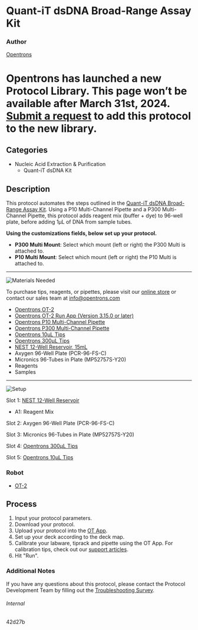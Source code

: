 # Quant-iT dsDNA Broad-Range Assay Kit

### Author
[Opentrons](https://opentrons.com/)


# Opentrons has launched a new Protocol Library. This page won’t be available after March 31st, 2024. [Submit a request](https://docs.google.com/forms/d/e/1FAIpQLSdYYp9QCKow4nn0KlCVsMS3HX0eJ0N9O7-erajKvcpT0lWbSg/viewform) to add this protocol to the new library.

## Categories
* Nucleic Acid Extraction & Purification
	* Quant-iT dsDNA Kit


## Description
This protocol automates the steps outlined in the [Quant-iT dsDNA Broad-Range Assay Kit](https://assets.thermofisher.com/TFS-Assets/LSG/manuals/Quant_iT_dsDNA_BR_Assay_UG.pdf). Using a P10 Multi-Channel Pipette and a P300 Multi-Channel Pipette, this protocol adds reagent mix (buffer + dye) to 96-well plate, before adding 1µL of DNA from sample tubes.



**Using the customizations fields, below set up your protocol.**
* **P300 Multi Mount**: Select which mount (left or right) the P300 Multi is attached to.
* **P10 Multi Mount**: Select which mount (left or right) the P10 Multi is attached to.



---
![Materials Needed](https://s3.amazonaws.com/opentrons-protocol-library-website/custom-README-images/001-General+Headings/materials.png)

To purchase tips, reagents, or pipettes, please visit our [online store](https://shop.opentrons.com/) or contact our sales team at [info@opentrons.com](mailto:info@opentrons.com)

* [Opentrons OT-2](https://shop.opentrons.com/collections/ot-2-robot/products/ot-2)
* [Opentrons OT-2 Run App (Version 3.15.0 or later)](https://opentrons.com/ot-app/)
* [Opentrons P10 Multi-Channel Pipette](https://shop.opentrons.com/collections/ot-2-pipettes)
* [Opentrons P300 Multi-Channel Pipette](https://shop.opentrons.com/collections/ot-2-pipettes)
* [Opentrons 10µL Tips](https://shop.opentrons.com/collections/opentrons-tips/products/opentrons-10ul-tips)
* [Opentrons 300µL Tips](https://shop.opentrons.com/collections/opentrons-tips/products/opentrons-300ul-tips)
* [NEST 12-Well Reservoir, 15mL](https://labware.opentrons.com/nest_12_reservoir_15ml?category=reservoir)
* Axygen 96-Well Plate (PCR-96-FS-C)
* Micronics 96-Tubes in Plate (MP52757S-Y20)
* Reagents
* Samples


---
![Setup](https://s3.amazonaws.com/opentrons-protocol-library-website/custom-README-images/001-General+Headings/Setup.png)

Slot 1: [NEST 12-Well Reservoir](https://labware.opentrons.com/nest_12_reservoir_15ml?category=reservoir)
* A1: Reagent Mix

Slot 2: Axygen 96-Well Plate (PCR-96-FS-C)

Slot 3: Micronics 96-Tubes in Plate (MP52757S-Y20)

Slot 4: [Opentrons 300µL Tips](https://shop.opentrons.com/collections/opentrons-tips/products/opentrons-300ul-tips)

Slot 5: [Opentrons 10µL Tips](https://shop.opentrons.com/collections/opentrons-tips/products/opentrons-10ul-tips)



### Robot
* [OT-2](https://opentrons.com/ot-2)

## Process

1. Input your protocol parameters.
2. Download your protocol.
3. Upload your protocol into the [OT App](https://opentrons.com/ot-app).
4. Set up your deck according to the deck map.
5. Calibrate your labware, tiprack and pipette using the OT App. For calibration tips, check out our [support articles](https://support.opentrons.com/en/collections/1559720-guide-for-getting-started-with-the-ot-2).
6. Hit "Run".

### Additional Notes
If you have any questions about this protocol, please contact the Protocol Development Team by filling out the [Troubleshooting Survey](https://protocol-troubleshooting.paperform.co/).

###### Internal
42d27b
